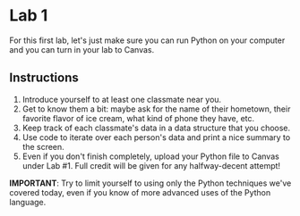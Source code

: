 # Lab 1

For this first lab, let's just make sure you can run Python on your computer
and you can turn in your lab to Canvas.

## Instructions

1. Introduce yourself to at least one classmate near you.
2. Get to know them a bit: maybe ask for the name of their hometown, 
   their favorite flavor of ice cream, what kind of phone they have, etc.
3. Keep track of each classmate's data in a data structure that you choose.
4. Use code to iterate over each person's data and print a nice summary to the screen.
5. Even if you don't finish completely, upload your Python file to Canvas under Lab #1. Full credit will be given for any halfway-decent attempt!

**IMPORTANT**: Try to limit yourself to using only the Python techniques we've covered today, even if you know of more advanced uses of the Python language.

